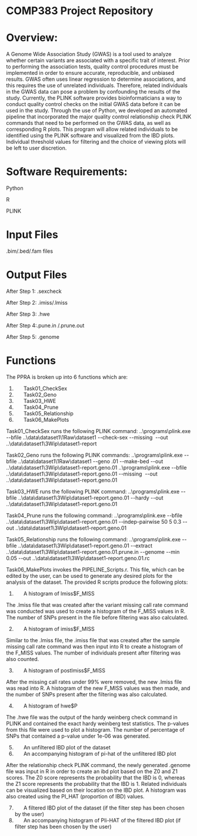 # COMP383 Project Repository
# Overview:
A Genome Wide Association Study (GWAS) is a tool used to analyze whether certain variants are associated with a specific trait of interest. Prior to performing the association tests, quality control procedures must be implemented in order to ensure accurate, reproducible, and unbiased results. GWAS often uses linear regression to determine associations, and this requires the use of unrelated individuals. Therefore, related individuals in the GWAS data can pose a problem by confounding the results of the study. Currently, the PLINK software provides bioinformaticians a way to conduct quality control checks on the initial GWAS data before it can be used in the study. Through the use of Python, we developed an automated pipeline that incorporated the major quality control relationship check PLINK commands that need to be performed on the GWAS data, as well as corresponding R plots. This program will allow related individuals to be identified using the PLINK software and visualized from the IBD plots. Individual threshold values for filtering and the choice of viewing plots will be left to user discretion.

# Software Requirements:
Python

R

PLINK

# Input Files

.bim/.bed/.fam files

# Output Files

After Step 1: .sexcheck

After Step 2: .imiss/.lmiss

After Step 3: .hwe

After Step 4:.pune.in /.prune.out

After Step 5: .genome

# Functions

The PPRA is broken up into 6 functions which are:
1.       Task01_CheckSex
2.       Task02_Geno
3.       Task03_HWE
4.       Task04_Prune
5.       Task05_Relationship
6.       Task06_MakePlots

Task01_CheckSex runs the following PLINK command:
..\programs\plink.exe --bfile ..\data\dataset1\1Raw\dataset1 --check-sex --missing  --out ..\data\dataset1\3Wip\dataset1-report

Task02_Geno runs the following PLINK commands:
..\programs\plink.exe --bfile ..\data\dataset1\1Raw\dataset1 --geno .01 --make-bed --out ..\data\dataset1\3Wip\dataset1-report.geno.01
..\programs\plink.exe --bfile ..\data\dataset1\3Wip\dataset1-report.geno.01 --missing  --out ..\data\dataset1\3Wip\dataset1-report.geno.01

Task03_HWE runs the following PLINK command:
..\programs\plink.exe --bfile ..\data\dataset1\3Wip\dataset1-report.geno.01 --hardy --out ..\data\dataset1\3Wip\dataset1-report.geno.01

Task04_Prune runs the following command:
..\programs\plink.exe --bfile ..\data\dataset1\3Wip\dataset1-report.geno.01 --indep-pairwise 50 5 0.3 --out ..\data\dataset1\3Wip\dataset1-report.geno.01

Task05_Relationship runs the following command:
..\programs\plink.exe --bfile ..\data\dataset1\3Wip\dataset1-report.geno.01 --extract ..\data\dataset1\3Wip\dataset1-report.geno.01.prune.in --genome --min 0.05 --out ..\data\dataset1\3Wip\dataset1-report.geno.01.rc

Task06_MakePlots invokes the PIPELINE_Scripts.r. This file, which can be edited by the user, can be used to generate any desired plots for the analysis of the dataset. The provided R scripts produce the following plots:

1.       A histogram of lmiss$F_MISS

The .lmiss file that was created after the variant missing call rate command was conducted was used to create a histogram of the F_MISS values in R. The number of SNPs present in the file before filtering was also calculated.

2.       A histogram of imiss$F_MISS

Similar to the .lmiss file, the .imiss file that was created after the sample missing call rate command was then input into R to create a histogram of the F_MISS values. The number of individuals present after filtering was also counted.

3.       A histogram of postImiss$F_MISS

After the missing call rates under 99% were removed, the new .lmiss file was read into R. A histogram of the new F_MISS values was then made, and the number of SNPs present after the filtering was also calculated.

4.       A histogram of hwe$P

The .hwe file was the output of the hardy weinberg check command in PLINK and contained the exact hardy weinberg test statistics. The p-values from this file were used to plot a histogram. The number of percentage of SNPs that contained a p-value under 1e-06 was generated.

5.       An unfiltered IBD plot of the dataset
6.       An accompanying histogram of pi-hat of the unfiltered IBD plot

After the relationship check PLINK command, the newly generated .genome file was input in R in order to create an ibd plot based on the Z0 and Z1 scores. The Z0 score represents the probability that the IBD is 0, whereas the Z1 score represents the probability that the IBD is 1. Related individuals can be visualized based on their location on the IBD plot. A histogram was also created using the PI_HAT (proportion of IBD) values.

7.       A filtered IBD plot of the dataset (if the filter step has been chosen by the user)
8.       An accompanying histogram of PIi-HAT of the filtered IBD plot (if filter step has been chosen by the user)
